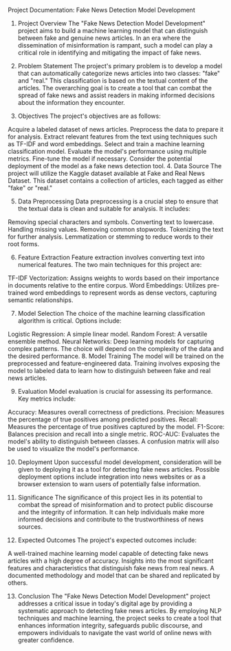 Project Documentation: Fake News Detection Model Development


1. Project Overview
The "Fake News Detection Model Development" project aims to build a machine learning model that can distinguish between fake and genuine news articles. In an era where the dissemination of misinformation is rampant, such a model can play a critical role in identifying and mitigating the impact of fake news.

2. Problem Statement
The project's primary problem is to develop a model that can automatically categorize news articles into two classes: "fake" and "real." This classification is based on the textual content of the articles. The overarching goal is to create a tool that can combat the spread of fake news and assist readers in making informed decisions about the information they encounter.

3. Objectives
The project's objectives are as follows:

Acquire a labeled dataset of news articles.
Preprocess the data to prepare it for analysis.
Extract relevant features from the text using techniques such as TF-IDF and word embeddings.
Select and train a machine learning classification model.
Evaluate the model's performance using multiple metrics.
Fine-tune the model if necessary.
Consider the potential deployment of the model as a fake news detection tool.
4. Data Source
The project will utilize the Kaggle dataset available at Fake and Real News Dataset. This dataset contains a collection of articles, each tagged as either "fake" or "real."

5. Data Preprocessing
Data preprocessing is a crucial step to ensure that the textual data is clean and suitable for analysis. It includes:

Removing special characters and symbols.
Converting text to lowercase.
Handling missing values.
Removing common stopwords.
Tokenizing the text for further analysis.
Lemmatization or stemming to reduce words to their root forms.

6. Feature Extraction
Feature extraction involves converting text into numerical features. The two main techniques for this project are:

TF-IDF Vectorization: Assigns weights to words based on their importance in documents relative to the entire corpus.
Word Embeddings: Utilizes pre-trained word embeddings to represent words as dense vectors, capturing semantic relationships.

7. Model Selection
The choice of the machine learning classification algorithm is critical. Options include:

Logistic Regression: A simple linear model.
Random Forest: A versatile ensemble method.
Neural Networks: Deep learning models for capturing complex patterns. The choice will depend on the complexity of the data and the desired performance.
8. Model Training
The model will be trained on the preprocessed and feature-engineered data. Training involves exposing the model to labeled data to learn how to distinguish between fake and real news articles.

9. Evaluation
Model evaluation is crucial for assessing its performance. Key metrics include:

Accuracy: Measures overall correctness of predictions.
Precision: Measures the percentage of true positives among predicted positives.
Recall: Measures the percentage of true positives captured by the model.
F1-Score: Balances precision and recall into a single metric.
ROC-AUC: Evaluates the model's ability to distinguish between classes.
A confusion matrix will also be used to visualize the model's performance.

10. Deployment
Upon successful model development, consideration will be given to deploying it as a tool for detecting fake news articles. Possible deployment options include integration into news websites or as a browser extension to warn users of potentially false information.

11. Significance
The significance of this project lies in its potential to combat the spread of misinformation and to protect public discourse and the integrity of information. It can help individuals make more informed decisions and contribute to the trustworthiness of news sources.

12. Expected Outcomes
The project's expected outcomes include:

A well-trained machine learning model capable of detecting fake news articles with a high degree of accuracy.
Insights into the most significant features and characteristics that distinguish fake news from real news.
A documented methodology and model that can be shared and replicated by others.

13. Conclusion
The "Fake News Detection Model Development" project addresses a critical issue in today's digital age by providing a systematic approach to detecting fake news articles. By employing NLP techniques and machine learning, the project seeks to create a tool that enhances information integrity, safeguards public discourse, and empowers individuals to navigate the vast world of online news with greater confidence.
